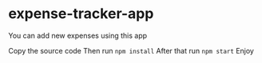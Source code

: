 # expense-tracker-app
You can add new expenses using this app

Copy the source code
Then run ```npm install```
After that run ```npm start```
Enjoy

